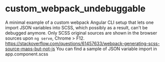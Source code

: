 # custom_webpack_undebuggable
A minimal example of a custom webpack Angular CLI setup that lets one import JSON variables into SCSS, which possibly as a result, can't be debugged anymore. Only SCSS original sources are shown in the browser sources upon `ng serve`, Chrome > F12. 
https://stackoverflow.com/questions/61457633/webpack-generating-scss-source-maps-but-not-js
You can find a sample of JSON variable import in app.component.scss

